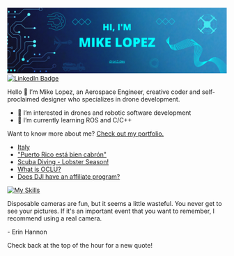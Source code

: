 [![Mike's GitHub Banner](./equipment/MikeLopezBanner.png)](https://dron3.dev)
[![LinkedIn Badge](https://img.shields.io/badge/LinkedIn-Profile-informational?style=flat&logo=linkedin&logoColor=white&color=0D76A8)](https://www.linkedin.com/in/mike-lopez/)

Hello 👋
I’m Mike Lopez, an Aerospace Engineer, creative coder and self-proclaimed designer who specializes in drone development. 
- 👀 I’m interested in drones and robotic software development
- 🌱 I’m currently learning ROS and C/C++

Want to know more about me? [Check out my portfolio.](https://dron3.dev/)


<!-- BLOG-POST-LIST:START -->
- [Italy](https://www.dron3.dev/post/italy)
- [&quot;Puerto Rico está bien cabrón&quot;](https://www.dron3.dev/post/puerto-rico-est%C3%A1-bien-cabr%C3%B3n)
- [Scuba Diving - Lobster Season!](https://www.dron3.dev/post/your-title-what-s-your-blog-about)
- [What is OCLU?](https://www.dron3.dev/post/what-is-oclu)
- [Does DJI have an affiliate program?](https://www.dron3.dev/post/does-dji-have-an-affiliate-program)
<!-- BLOG-POST-LIST:END --> 

<!-- SKILLS-LIST:START -->

[![My Skills](https://skillicons.dev/icons?i=atom,arduino,autocad,cpp,cmake,github,html,linux,matlab,octave,pr,py,raspberrypi,react,ros,visualstudio)](https://skillicons.dev)

<!-- SKILLS-LIST:END --> 

<p>Disposable cameras are fun, but it seems a little wasteful. You never get to see your pictures. If it's an important event that you want to remember, I recommend using a real camera.</p>

<p>- Erin Hannon</p>

Check back at the top of the hour for a new quote!